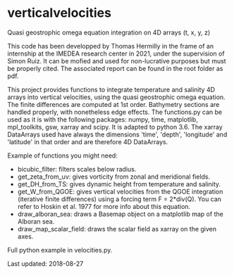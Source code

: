 # verticalvelocities
Quasi geostrophic omega equation integration on 4D arrays (t, x, y, z)

This code has been developped by Thomas Hermilly in the frame of an internship at the IMEDEA
research center in 2021, under the supervision of Simon Ruiz. It can be mofied and used for
non-lucrative purposes but must be properly cited. The associated report can be found in the
root folder as pdf.

This project provides functions to integrate temperature and salinity 4D arrays into vertical
velocities, using the quasi geostrophic omega equation. The finite differences are computed
at 1st order. Bathymetry sections are handled properly, with nonetheless edge effects. The
functions.py can be used as it is with the following packages: numpy, time, matplotlib, 
mpl_toolkits, gsw, xarray and scipy. It is adapted to python 3.6. The xarray DataArrays
used have always the dimensions 'time', 'depth', 'longitude' and 'latitude' in that order
and are therefore 4D DataArrays.

Example of functions you might need:

- bicubic_filter: filters scales below radius.
- get_zeta_from_uv: gives vorticity from zonal and meridional fields.
- get_DH_from_TS: gives dynamic height from temperature and salinity.
- get_W_from_QGOE: gives vertical velocities from the QGOE integration (iterative finite
differences) using a forcing term F = 2*div(Q). You can refer to Hoskin et al. 1977 for 
more info about this equation.
- draw_alboran_sea: draws a Basemap object on a matplotlib map of the Alboran sea.
- draw_map_scalar_field: draws the scalar field as xarray on the given axes.

Full python example in velocities.py.

Last updated: 2018-08-27

